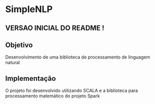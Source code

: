 # SimpleNLP 

## VERSAO INICIAL DO README !

## Objetivo 

Desenvolvimento de uma biblioteca de processamento de linguagem natural


## Implementação

O projeto foi desenvolvido utilizando SCALA e a biblioteca para processamento  matemático do projeto  Spark

